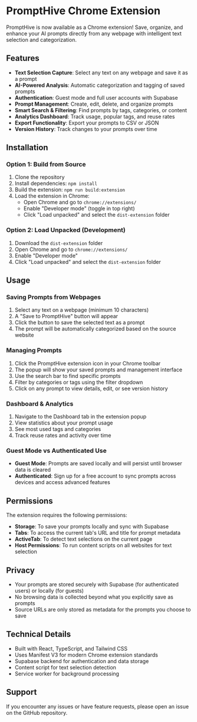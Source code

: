 # PromptHive Chrome Extension

PromptHive is now available as a Chrome extension! Save, organize, and enhance your AI prompts directly from any webpage with intelligent text selection and categorization.

## Features

- **Text Selection Capture**: Select any text on any webpage and save it as a prompt
- **AI-Powered Analysis**: Automatic categorization and tagging of saved prompts
- **Authentication**: Guest mode and full user accounts with Supabase
- **Prompt Management**: Create, edit, delete, and organize prompts
- **Smart Search & Filtering**: Find prompts by tags, categories, or content
- **Analytics Dashboard**: Track usage, popular tags, and reuse rates
- **Export Functionality**: Export your prompts to CSV or JSON
- **Version History**: Track changes to your prompts over time

## Installation

### Option 1: Build from Source

1. Clone the repository
2. Install dependencies: `npm install`
3. Build the extension: `npm run build:extension`
4. Load the extension in Chrome:
   - Open Chrome and go to `chrome://extensions/`
   - Enable "Developer mode" (toggle in top right)
   - Click "Load unpacked" and select the `dist-extension` folder

### Option 2: Load Unpacked (Development)

1. Download the `dist-extension` folder
2. Open Chrome and go to `chrome://extensions/`
3. Enable "Developer mode"
4. Click "Load unpacked" and select the `dist-extension` folder

## Usage

### Saving Prompts from Webpages

1. Select any text on a webpage (minimum 10 characters)
2. A "Save to PromptHive" button will appear
3. Click the button to save the selected text as a prompt
4. The prompt will be automatically categorized based on the source website

### Managing Prompts

1. Click the PromptHive extension icon in your Chrome toolbar
2. The popup will show your saved prompts and management interface
3. Use the search bar to find specific prompts
4. Filter by categories or tags using the filter dropdown
5. Click on any prompt to view details, edit, or see version history

### Dashboard & Analytics

1. Navigate to the Dashboard tab in the extension popup
2. View statistics about your prompt usage
3. See most used tags and categories
4. Track reuse rates and activity over time

### Guest Mode vs Authenticated Use

- **Guest Mode**: Prompts are saved locally and will persist until browser data is cleared
- **Authenticated**: Sign up for a free account to sync prompts across devices and access advanced features

## Permissions

The extension requires the following permissions:

- **Storage**: To save your prompts locally and sync with Supabase
- **Tabs**: To access the current tab's URL and title for prompt metadata
- **ActiveTab**: To detect text selections on the current page
- **Host Permissions**: To run content scripts on all websites for text selection

## Privacy

- Your prompts are stored securely with Supabase (for authenticated users) or locally (for guests)
- No browsing data is collected beyond what you explicitly save as prompts
- Source URLs are only stored as metadata for the prompts you choose to save

## Technical Details

- Built with React, TypeScript, and Tailwind CSS
- Uses Manifest V3 for modern Chrome extension standards
- Supabase backend for authentication and data storage
- Content script for text selection detection
- Service worker for background processing

## Support

If you encounter any issues or have feature requests, please open an issue on the GitHub repository.